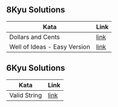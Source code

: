 ## 8Kyu Solutions
 | Kata                         | Link                                        |
|------------------------------|---------------------------------------------|
| Dollars and Cents            | [link](/8kyu/Dollars-and-Cents.py)          |
| Well of Ideas - Easy Version | [link](/8kyu/Well-of-Ideas-Easy-Version.py) |


## 6Kyu Solutions
 | Kata         | Link                          |
|--------------|-------------------------------|
| Valid String | [link](/6kyu/Valid_String.py) |